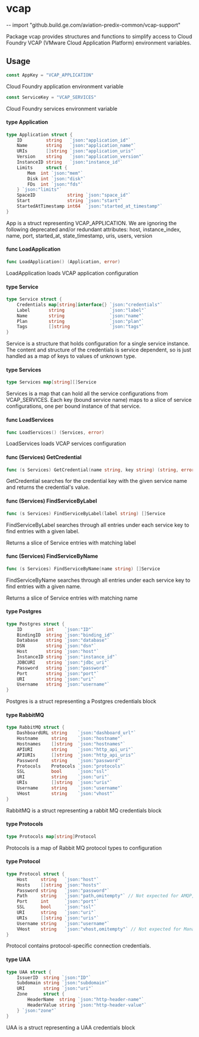 # vcap
--
    import "github.build.ge.com/aviation-predix-common/vcap-support"

Package vcap provides structures and functions to simplify access to Cloud
Foundry VCAP (VMware Cloud Application Platform) environment variables.

## Usage

```go
const AppKey = "VCAP_APPLICATION"
```
Cloud Foundry application environment variable

```go
const ServiceKey = "VCAP_SERVICES"
```
Cloud Foundry services environment variable

#### type Application

```go
type Application struct {
	ID         string   `json:"application_id"`
	Name       string   `json:"application_name"`
	URIs       []string `json:"application_uris"`
	Version    string   `json:"application_version"`
	InstanceID string   `json:"instance_id"`
	Limits     struct {
		Mem  int `json:"mem"`
		Disk int `json:"disk"`
		FDs  int `json:"fds"`
	} `json:"limits"`
	SpaceID            string `json:"space_id"`
	Start              string `json:"start"`
	StartedAtTimestamp int64  `json:"started_at_timestamp"`
}
```

App is a struct representing VCAP_APPLICATION. We are ignoring the following
deprecated and/or redundant attributes: host, instance_index, name, port,
started_at, state_timestamp, uris, users, version

#### func  LoadApplication

```go
func LoadApplication() (Application, error)
```
LoadApplication loads VCAP application configuration

#### type Service

```go
type Service struct {
	Credentials map[string]interface{} `json:"credentials"`
	Label       string                 `json:"label"`
	Name        string                 `json:"name"`
	Plan        string                 `json:"plan"`
	Tags        []string               `json:"tags"`
}
```

Service is a structure that holds configuration for a single service instance.
The content and structure of the credentials is service dependent, so is just
handled as a map of keys to values of unknown type.

#### type Services

```go
type Services map[string][]Service
```

Services is a map that can hold all the service configurations from
VCAP_SERVICES. Each key (bound service name) maps to a slice of service
configurations, one per bound instance of that service.

#### func  LoadServices

```go
func LoadServices() (Services, error)
```
LoadServices loads VCAP services configuration

#### func (Services) GetCredential

```go
func (s Services) GetCredential(name string, key string) (string, error)
```
GetCredential searches for the credential key with the given service name and
returns the credential's value.

#### func (Services) FindServiceByLabel

```go
func (s Services) FindServiceByLabel(label string) []Service
```
FindServiceByLabel searches through all entries under each service key to find
entries with a given label.

Returns a slice of Service entries with matching label

#### func (Services) FindServiceByName

```go
func (s Services) FindServiceByName(name string) []Service
```
FindServiceByName searches through all entries under each service key to find
entries with a given name.

Returns a slice of Service entries with matching name

#### type Postgres

```go
type Postgres struct {
	ID         int    `json:"ID"`
	BindingID  string `json:"binding_id"`
	Database   string `json:"database"`
	DSN        string `json:"dsn"`
	Host       string `json:"host"`
	InstanceID string `json:"instance_id"`
	JDBCURI    string `json:"jdbc_uri"`
	Password   string `json:"password"`
	Port       string `json:"port"`
	URI        string `json:"uri"`
	Username   string `json:"username"`
}
```

Postgres is a struct representing a Postgres credentials block

#### type RabbitMQ

```go
type RabbitMQ struct {
	DashboardURL string    `json:"dashboard_url"`
	Hostname     string    `json:"hostname"`
	Hostnames    []string  `json:"hostnames"`
	APIURI       string    `json:"http_api_uri"`
	APIURIs      []string  `json:"http_api_uris"`
	Password     string    `json:"password"`
	Protocols    Protocols `json:"protocols"`
	SSL          bool      `json:"ssl"`
	URI          string    `json:"uri"`
	URIs         []string  `json:"uris"`
	Username     string    `json:"username"`
	VHost        string    `json:"vhost"`
}
```

RabbitMQ is a struct representing a rabbit MQ credentials block

#### type Protocols

```go
type Protocols map[string]Protocol
```

Protocols is a map of Rabbit MQ protocol types to configuration

#### type Protocol

```go
type Protocol struct {
	Host     string   `json:"host"`
	Hosts    []string `json:"hosts"`
	Password string   `json:"password"`
	Path     string   `json:"path,omitempty"` // Not expected for AMQP, MQTT, STOMP
	Port     int      `json:"port"`
	SSL      bool     `json:"ssl"`
	URI      string   `json:"uri"`
	URIs     []string `json:"uris"`
	Username string   `json:"username"`
	VHost    string   `json:"vhost,omitempty"` // Not expected for Management, MQTT
}
```

Protocol contains protocol-specific connection credentials.

#### type UAA

```go
type UAA struct {
	IssuerID  string `json:"ID"`
	Subdomain string `json:"subdomain"`
	URI       string `json:"uri"`
	Zone      struct {
		HeaderName  string `json:"http-header-name"`
		HeaderValue string `json:"http-header-value"`
	} `json:"zone"`
}
```

UAA is a struct representing a UAA credentials block
